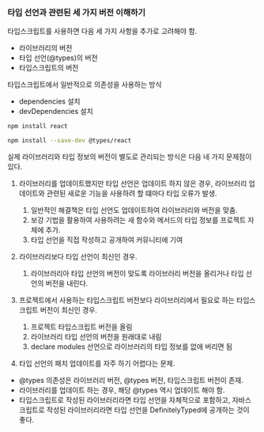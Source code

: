 ### 타입 선언과 관련된 세 가지 버전 이해하기

타입스크립트를 사용하면 다음 세 가지 사항을 추가로 고려해야 함.
- 라이브러리의 버전
- 타입 선언(@types)의 버전
- 타입스크립트의 버전

타입스크립트에서 일반적으로 의존성을 사용하는 방식
- dependencies 설치
- devDependencies 설치

```sh
npm install react

npm install --save-dev @types/react
```

실제 라이브러리와 타입 정보의 버전이 별도로 관리되는 방식은 다음 네 가지 문제점이 있다.

1. 라이브러리를 업데이트했지만 타입 선언은 업데이트 하지 않은 경우, 라이브러리 업데이트와 관련된 새로운 기능을 사용하려 할 떄마다 타입 오류가 발생.
   1. 일반적인 해결책은 타입 선언도 업데이트하여 라이브러리와 버전을 맞춤.
   2. 보강 기법을 활용하여 사용하려는 새 함수와 메서드의 타입 정보를 프로젝트 자체에 추가.
   3. 타입 선언을 직접 작성하고 공개하여 커뮤니티에 기여

2. 라이브러리보다 타입 선언이 최신인 경우.
   1. 라이브러리아 타입 선언의 버전이 맞도록 라이브러리 버전을 올리거나 타입 선언의 버전을 내린다.

3. 프로젝트에서 사용하는 타입스크립트 버전보다 라이브러리에서 필요로 하는 타입스크립트 버전이 최신인 경우.
   1. 프로젝트 타입스크립트 버전을 올림
   2. 라이브러리 타입 선언의 버전을 원래대로 내림
   3. declare modules 선언으로 라이브러리의 타입 정보를 없애 버리면 됨

4. 타입 선언의 패치 업데이트를 자주 하기 어렵다는 문제.

- @types 의존성은 라이브러리 버전, @types 버전, 타입스크립트 버전이 존재.
- 라이브러리를 업데이트 하는 경우, 해당 @types 역시 업데이트 해야 함.
- 타입스크립트로 작성된 라이브러리라면 타입 선언을 자체적으로 포함하고, 자바스크립트로 작성된 라이브러리라면 타입 선언을 DefinitelyTyped에 공개하는 것이 좋다.